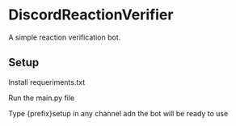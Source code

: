 # DiscordReactionVerifier

A simple reaction verification bot. 



## Setup

Install requeriments.txt

Run the main.py file

Type {prefix}setup in any channel adn the bot will be ready to use







